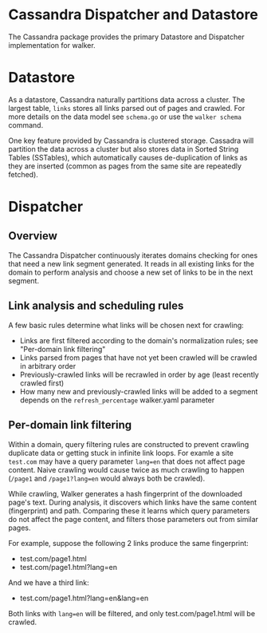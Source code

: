 Cassandra Dispatcher and Datastore
==================================

The Cassandra package provides the primary Datastore and Dispatcher
implementation for walker.

# Datastore

As a datastore, Cassandra naturally partitions data across a cluster. The
largest table, `links` stores all links parsed out of pages and crawled. For
more details on the data model see `schema.go` or use the `walker schema`
command.

One key feature provided by Cassandra is clustered storage. Cassadra will
partition the data across a cluster but also stores data in Sorted String
Tables (SSTables), which automatically causes de-duplication of links as they
are inserted (common as pages from the same site are repeatedly fetched).

# Dispatcher

## Overview

The Cassandra Dispatcher continuously iterates domains checking for ones that
need a new link segment generated. It reads in all existing links for the
domain to perform analysis and choose a new set of links to be in the next
segment.

## Link analysis and scheduling rules

A few basic rules determine what links will be chosen next for crawling:

- Links are first filtered according to the domain's normalization rules; see
  "Per-domain link filtering"
- Links parsed from pages that have not yet been crawled will be crawled in
  arbitrary order
- Previously-crawled links will be recrawled in order by age (least recently
  crawled first)
- How many new and previously-crawled links will be added to a segment depends
  on the `refresh_percentage` walker.yaml parameter

## Per-domain link filtering

Within a domain, query filtering rules are constructed to prevent crawling
duplicate data or getting stuck in infinite link loops. For examle a site
`test.com` may have a query parameter `lang=en` that does not affect page
content. Naive crawling would cause twice as much crawling to happen (`/page1`
and `/page1?lang=en` would always both be crawled).

While crawling, Walker generates a hash fingerprint of the downloaded page's
text. During analysis, it discovers which links have the same content
(fingerprint) and path. Comparing these it learns which query parameters do not
affect the page content, and filters those parameters out from similar pages.

For example, suppose the following 2 links produce the same fingerprint:
- test.com/page1.html
- test.com/page1.html?lang=en

And we have a third link:
- test.com/page1.html?lang=en&lang=en

Both links with `lang=en` will be filtered, and only test.com/page1.html will
be crawled.
